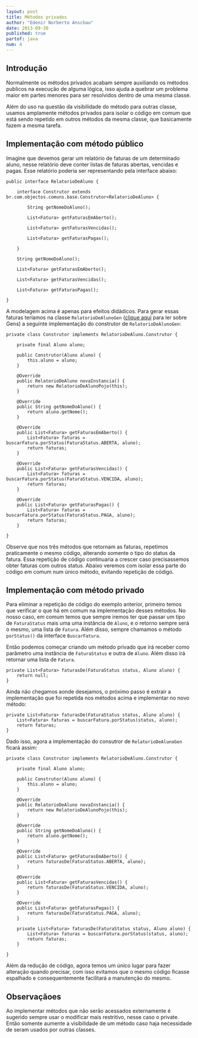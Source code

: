 ```yaml
---
layout: post
title: Métodos privados
author: "Edenir Norberto Anschau"
date: 2013-09-30
published: true
partof: java
num: 4
---
```


## Introdução
Normalmente os métodos privados acabam sempre auxiliando os métodos publicos na  execução de alguma lógica, isso ajuda a quebrar um problema maior em partes menores
para ser resolvidos dentro de uma mesma classe.

Além do uso na questão da visibilidade do método para outras classe, usamos amplamente métodos privados para isolar o código em comum que está sendo repetido em outros métodos
da mesma classe, que basicamente fazem a mesma tarefa.

## Implementação com método público
Imagine que devemos gerar um relatório de faturas de um determinado aluno, nesse relatório deve conter listas de faturas abertas,
vencidas e pagas. Esse relatório poderia ser representando pela interface abaixo:

	public interface RelatorioDeAluno {

		interface Construtor extends br.com.objectos.comuns.base.Construtor<RelatorioDeAluno> {

			String getNomeDoAluno();

			List<Fatura> getFaturasEmAberto();

			List<Fatura> getFaturasVencidas();

			List<Fatura> getFaturasPagas();

		}

		String getNomeDoAluno();

		List<Fatura> getFaturasEmAberto();

		List<Fatura> getFaturasVencidas();

		List<Fatura> getFaturasPagas();

	}

A modelagem acima é apenas para efeitos didádicos. Para gerar essas faturas teríamos na classe `RelatorioDeAlunoGen`
([clique aqui](http://dojo.objectos.com.br/procedimento/gen/00.-teste-de-gen.html) para ler sobre Gens) a seguinte implementação do construtor de `RelatorioDeAlunoGen`:


	private class Construtor implements RelatorioDeAluno.Construtor {

		private final Aluno aluno;

		public Construtor(Aluno aluno) {
			this.aluno = aluno;
		}

		@Override
		public RelatorioDeAluno novaInstancia() {
			return new RelatorioDeAlunoPojo(this);
		}

		@Override
		public String getNomeDoAluno() {
			return aluno.getNome();
		}

		@Override
		public List<Fatura> getFaturasEmAberto() {
			List<Fatura> faturas = buscarFatura.porStatus(FaturaStatus.ABERTA, aluno);
			return faturas;
		}

		@Override
		public List<Fatura> getFaturasVencidas() {
			List<Fatura> faturas = buscarFatura.porStatus(FaturaStatus.VENCIDA, aluno);
			return faturas;
		}

		@Override
		public List<Fatura> getFaturasPagas() {
			List<Fatura> faturas = buscarFatura.porStatus(FaturaStatus.PAGA, aluno);
			return faturas;
		}

	}

Observe que nos três métodos que retornam as faturas, repetimos praticamente o mesmo código, alterando somente o tipo do status da fatura. Essa
repetição de código continuaria a crescer caso precisassemos obter faturas com outros status. Abaixo veremos com isolar essa parte do código em comum
num único método, evitando repetição de código.

## Implementação com método privado
Para eliminar a repetição de código do exemplo anterior, primeiro temos que verificar o que há em comum na implementação desses métodos. No nosso caso,
em comum temos que sempre iremos ter que passar um tipo de `FaturaStatus` mais uma uma instância de `Aluno`, e o retorno sempre será o mesmo, uma lista
de `Fatura`. Além disso, sempre chamamos o método `porStatus()` da interface `BuscarFatura`.

Então podemos começar criando um método privado que irá receber como parâmetro uma instância de `FaturaStatus` e outra de `Aluno`. Além disso irá retornar
uma lista de `Fatura`.


	private List<Fatura> faturasDe(FaturaStatus status, Aluno aluno) {
		return null;
	}

Ainda não chegamos aonde desejamos, o próximo passo é extrair a implementação que foi repetida nos métodos acima e implementar no novo método:


	private List<Fatura> faturasDe(FaturaStatus status, Aluno aluno) {
		List<Fatura> faturas = buscarFatura.porStatus(status, aluno);
		return faturas;
	}


Dado isso, agora a implementação do consutror de `RelatorioDeAlunoGen` ficará assim:

	private class Construtor implements RelatorioDeAluno.Construtor {

		private final Aluno aluno;

		public Construtor(Aluno aluno) {
			this.aluno = aluno;
		}

		@Override
		public RelatorioDeAluno novaInstancia() {
			return new RelatorioDeAlunoPojo(this);
		}

		@Override
		public String getNomeDoAluno() {
			return aluno.getNome();
		}

		@Override
		public List<Fatura> getFaturasEmAberto() {
			return faturasDe(FaturaStatus.ABERTA, aluno);
		}

		@Override
		public List<Fatura> getFaturasVencidas() {
			return faturasDe(FaturaStatus.VENCIDA, aluno);
		}

		@Override
		public List<Fatura> getFaturasPagas() {
			return faturasDe(FaturaStatus.PAGA, aluno);
		}

		private List<Fatura> faturasDe(FaturaStatus status, Aluno aluno) {
			List<Fatura> faturas = buscarFatura.porStatus(status, aluno);
			return faturas;
		}

	}


Além da redução de código, agora temos um único lugar para fazer alteração quando precisar, com isso evitamos que o mesmo código ficasse espalhado e consequentemente facilitará a
manutenção do mesmo.


## Observaçãoes
Ao implementar métodos que não serão acessados externamente é sugerido sempre usar o modificar mais restritivo, nesse caso o private. Então somente aumente
a visibilidade de um método caso haja necessidade de seram usados por outras classes.
